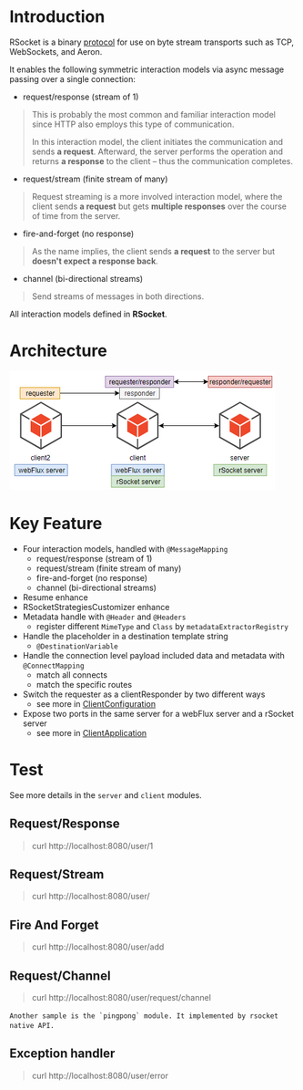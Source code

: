 # Introduction
RSocket is a binary [protocol](https://github.com/rsocket/rsocket/blob/master/Protocol.md) for use on byte stream transports such as TCP, WebSockets, and Aeron.

It enables the following symmetric interaction models via async message passing over a single connection:

- request/response (stream of 1)
> This is probably the most common and familiar interaction model since HTTP also employs this type of communication.
>
> In this interaction model, the client initiates the communication and sends **a request**. Afterward, the server performs
 the operation and returns **a response** to the client – thus the communication completes.

- request/stream (finite stream of many)
> Request streaming is a more involved interaction model, where the client sends **a request** but gets **multiple 
 responses** over the course of time from the server.

- fire-and-forget (no response)
> As the name implies, the client sends **a request** to the server but **doesn't expect a response back**.

- channel (bi-directional streams)
> Send streams of messages in both directions.

All interaction models defined in **RSocket**.
 
# Architecture 
![avatar](./doc/img/request-track.jpg)

# Key Feature
- Four interaction models, handled with `@MessageMapping`
    - request/response (stream of 1)
    - request/stream (finite stream of many)
    - fire-and-forget (no response)
    - channel (bi-directional streams)
- Resume enhance
- RSocketStrategiesCustomizer enhance
- Metadata handle with `@Header` and `@Headers`
    - register different `MimeType` and `Class` by `metadataExtractorRegistry`
- Handle the placeholder in a destination template string
    - `@DestinationVariable`
- Handle the connection level payload included data and metadata with `@ConnectMapping`
    - match all connects
    - match the specific routes
- Switch the requester as a clientResponder by two different ways
    - see more in [ClientConfiguration](./client/src/main/java/com/shf/client/configuration/ClientConfiguration.java)
- Expose two ports in the same server for a webFlux server and a rSocket server
    - see more in [ClientApplication](./client/src/main/java/com/shf/client/ClientApplication.java)

# Test
See more details in the `server` and `client` modules.

## Request/Response 
> curl http://localhost:8080/user/1

## Request/Stream
> curl http://localhost:8080/user/

## Fire And Forget
> curl http://localhost:8080/user/add

## Request/Channel
> curl http://localhost:8080/user/request/channel

``
Another sample is the `pingpong` module. It implemented by rsocket native API. 
``

## Exception handler
> curl http://localhost:8080/user/error

